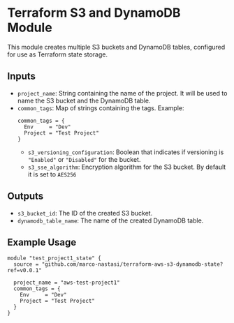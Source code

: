 # Terraform S3 and DynamoDB Module

This module creates multiple S3 buckets and DynamoDB tables, configured for use as Terraform state storage.

## Inputs

- `project_name`: String containing the name of the project. It will be used to name the S3 bucket and the DynamoDB table.
- `common_tags`: Map of strings containing the tags. Example:
  ```hcl
  common_tags = {
    Env     = "Dev"
    Project = "Test Project"
  }
  ```
  - `s3_versioning_configuration`: Boolean that indicates if versioning is `"Enabled"` or `"Disabled"` for the bucket.
  - `s3_sse_algorithm`: Encryption algorithm for the S3 bucket. By default it is set to `AES256`

## Outputs

- `s3_bucket_id`: The ID of the created S3 bucket.
- `dynamodb_table_name`: The name of the created DynamoDB table.

## Example Usage

```hcl
module "test_project1_state" {
  source = "github.com/marco-nastasi/terraform-aws-s3-dynamodb-state?ref=v0.0.1"

  project_name = "aws-test-project1"
  common_tags = {
    Env     = "Dev"
    Project = "Test Project"
  }
}
```